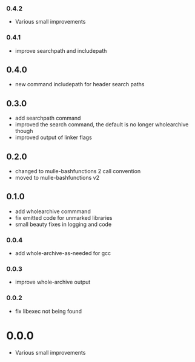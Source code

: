 ### 0.4.2

* Various small improvements

### 0.4.1

* improve searchpath and includepath

## 0.4.0

* new command includepath for header search paths


## 0.3.0

* add searchpath command
* improved the search command, the default is no longer wholearchive though
* improved output of linker flags


## 0.2.0

* changed to mulle-bashfunctions 2 call convention
* moved to mulle-bashfunctions v2


## 0.1.0

* add wholearchive commmand
* fix emitted code for unmarked libraries
* small beauty fixes in logging and code


### 0.0.4

* add whole-archive-as-needed for gcc

### 0.0.3

* improve whole-archive output

### 0.0.2

* fix libexec not being found

# 0.0.0

* Various small improvements
